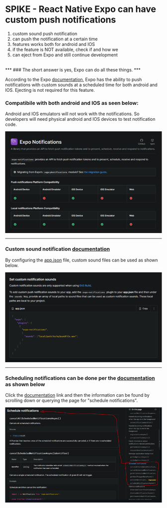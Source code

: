 # SPIKE - React Native Expo can have custom push notifications

1. custom sound push notification
2. can push the notification at a certain time
3. features works both for android and IOS
4. if the feature is NOT available, check if and how we 
5. can eject from Expo and still continue development
<br>
***
### The short answer is yes, Expo can do all these things. 
***

According to the Expo [documentation](https://docs.expo.dev/versions/latest/sdk/notifications/), Expo has the ability to push notifications with custom sounds at a scheduled time for both android and IOS. Ejecting is not required for this feature. 

### Compatibile with both android and IOS as seen below:<br>
Android and IOS emulators will not work with the notifications. So developers will need physical android and IOS devices to test notification code.

![androidIOS](/doc/images/Expo_notificationCompatibleAndroidIOS.PNG) <br>
***
### Custom sound notification [documentation](https://docs.expo.dev/versions/latest/sdk/notifications/) <br>
By configuring the [app.json](../app.json) file, custom sound files can be used as shown below.

![customSound](/doc/images/Expo_setCustomNotification.PNG)
***
### Scheduling notifications can be done per the [documentation](https://docs.expo.dev/versions/latest/sdk/notifications/) as shown below<br>
Click the [documentation](https://docs.expo.dev/versions/latest/sdk/notifications/) link  and then the information can be found by scrolling down or querying the page for "schedule notifications".

![scheduleNotifiaction](/doc/images/Expo_scheduleNotification.PNG)


